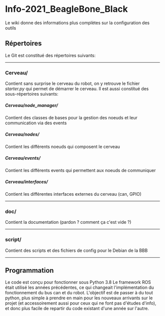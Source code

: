 # Info-2021_BeagleBone_Black

Le wiki donne des informations plus complètes sur la configuration des outils

## Répertoires

Le Git est constitué des répertoires suivants:
___
### Cerveau/
Contient sans surprise le cerveau du robot, on y retrouve le fichier *starter.py* qui permet de démarrer le cerveau. Il est aussi constitué des sous-répertoires suivants:

##### Cerveau/**node_manager**/
Contient des classes de bases pour la gestion des noeuds et leur communication via des events

##### Cerveau/**nodes**/
Contient les différents noeuds qui composent le cerveau

##### Cerveau/**events**/
Contient les différents events qui permettent aux noeuds de communiquer

##### Cerveau/**interfaces**/
Contient les différentes interfaces externes du cerveau (can, GPIO)

___
### doc/
Contient la documentation (pardon ? comment ça c'est vide ?)

___
### script/
Contient des scripts et des fichiers de config pour le Debian de la BBB

___

## Programmation
Le code est conçu pour fonctionner sous Python 3.8
Le framework ROS était utilisé les années précédentes, ce qui changeait l'implémentation du fonctionnement du bus can et du robot.
L'objectif est de passer à du tout python, plus simple à prendre en main pour les nouveaux arrivants sur le projet (et accessoirement aussi pour ceux qui ne font pas d'études d'info), et donc plus facile de repartir du code existant d'une année sur l'autre.

